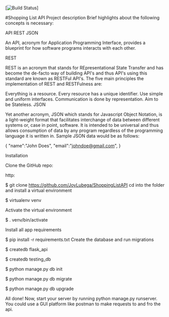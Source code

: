 
[![Build Status](https://travis-ci.org/JoyLubega/TheShoppingListAPI.svg?branch=master)]



#Shopping List API
Project description
Brief highlights about the following concepts is necessary:

API
REST
JSON

An API, acronym for Application Programming Interface, provides a blueprint for how software programs interacts with each other.

REST

REST is an acronym that stands for REpresentational State Transfer and has become the de-facto way of building API's and thus API's using this standard are known as RESTFul API's. The five main principles the implementation of REST and RESTFulness are:

Everything is a resource.
Every resource has a unique identifier.
Use simple and uniform interfaces.
Communication is done by representation.
Aim to be Stateless.
JSON

Yet another acronym, JSON which stands for Javascript Object Notation, is a light-weight format that facilitates interchange of data between different systems or, case in point, software. It is intended to be universal and thus allows consumption of data by any program regardless of the programming language it is written in. Sample JSON data would be as follows:

{
    "name":"John Does",
    "email":"johndoe@gmail.com",
}

Installation

Clone the GitHub repo:

http:

$ git clone https://github.com/JoyLubega/ShoppingListAPI
cd into the folder and install a virtual environment

$ virtualenv venv

Activate the virtual environment

$ . venv/bin/activate

Install all app requirements

$ pip install -r requirements.txt Create the database and run migrations

$ createdb flask_api

$ createdb testing_db

$ python manage.py db init

$ python manage.py db migrate

$ python manage.py db upgrade

All done! Now, start your server by running python manage.py runserver. You could use a GUI platform like postman to make requests to and fro the api.

